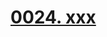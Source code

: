 # [0024. xxx](https://github.com/Tdahuyou/chrome/tree/main/0024.%20xxx)

<!-- region:toc -->

<!-- endregion:toc -->


